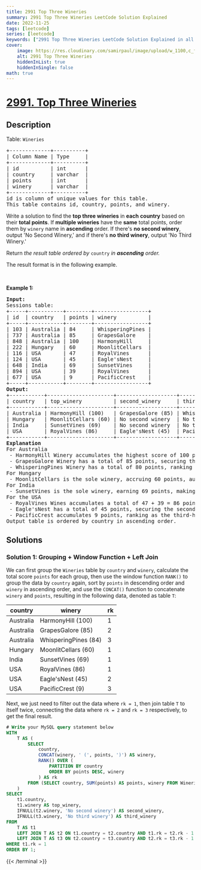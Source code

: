 ```yaml
---
title: 2991 Top Three Wineries
summary: 2991 Top Three Wineries LeetCode Solution Explained
date: 2022-11-25
tags: [leetcode]
series: [leetcode]
keywords: ["2991 Top Three Wineries LeetCode Solution Explained in all languages", "2991 Top Three Wineries", "LeetCode", "leetcode solution in Python3 C++ Java Go PHP Ruby Swift TypeScript Rust C# JavaScript C", "GeeksforGeeks", "InterviewBit", "Coding Ninjas", "HackerRank", "HackerEarth", "CodeChef", "TopCoder", "AlgoExpert", "freeCodeCamp", "Codeforces", "GitHub", "AtCoder", "Samir Paul"]
cover:
    image: https://res.cloudinary.com/samirpaul/image/upload/w_1100,c_fit,co_rgb:FFFFFF,l_text:Arial_75_bold:2991 Top Three Wineries - Solution Explained/problem-solving.webp
    alt: 2991 Top Three Wineries
    hiddenInList: true
    hiddenInSingle: false
math: true
---
```



# [2991. Top Three Wineries](https://leetcode.com/problems/top-three-wineries)


## Description

<p>Table: <code>Wineries</code></p>

<pre>
+-------------+----------+
| Column Name | Type     |
+-------------+----------+
| id          | int      |
| country     | varchar  |
| points      | int      |
| winery      | varchar  |
+-------------+----------+
id is column of unique values for this table.
This table contains id, country, points, and winery.
</pre>

<p>Write a solution to find the <strong>top three wineries</strong> in <strong>each</strong> <strong>country</strong> based on their <strong>total points</strong>. If <strong>multiple wineries</strong> have the <strong>same</strong> total points, order them by <code>winery</code> name in <strong>ascending</strong> order. If there&#39;s <strong>no second winery</strong>, output &#39;No Second Winery,&#39; and if there&#39;s <strong>no third winery</strong>, output &#39;No Third Winery.&#39;</p>

<p>Return <em>the result table ordered by </em><code>country</code><em> in <strong>ascending</strong> order</em><em>.</em></p>

<p>The result format is in the following example.</p>

<p>&nbsp;</p>
<p><strong class="example">Example 1:</strong></p>

<pre>
<strong>Input:</strong> 
Sessions table:
+-----+-----------+--------+-----------------+
| id  | country   | points | winery          | 
+-----+-----------+--------+-----------------+
| 103 | Australia | 84     | WhisperingPines | 
| 737 | Australia | 85     | GrapesGalore    |    
| 848 | Australia | 100    | HarmonyHill     | 
| 222 | Hungary   | 60     | MoonlitCellars  | 
| 116 | USA       | 47     | RoyalVines      | 
| 124 | USA       | 45     | Eagle&#39;sNest     | 
| 648 | India     | 69     | SunsetVines     | 
| 894 | USA       | 39     | RoyalVines      |  
| 677 | USA       | 9      | PacificCrest    |  
+-----+-----------+--------+-----------------+
<strong>Output:</strong> 
+-----------+---------------------+-------------------+----------------------+
| country   | top_winery          | second_winery     | third_winery         |
+-----------+---------------------+-------------------+----------------------+
| Australia | HarmonyHill (100)   | GrapesGalore (85) | WhisperingPines (84) |
| Hungary   | MoonlitCellars (60) | No second winery  | No third winery      | 
| India     | SunsetVines (69)    | No second winery  | No third winery      |  
| USA       | RoyalVines (86)     | Eagle&#39;sNest (45)  | PacificCrest (9)     | 
+-----------+---------------------+-------------------+----------------------+
<strong>Explanation</strong>
For Australia
 - HarmonyHill Winery accumulates the highest score of 100 points in Australia.
 - GrapesGalore Winery has a total of 85 points, securing the second-highest position in Australia.
 - WhisperingPines Winery has a total of 80 points, ranking as the third-highest.
For Hungary
 - MoonlitCellars is the sole winery, accruing 60 points, automatically making it the highest. There is no second or third winery.
For India
 - SunsetVines is the sole winery, earning 69 points, making it the top winery. There is no second or third winery.
For the USA
 - RoyalVines Wines accumulates a total of 47 + 39 = 86 points, claiming the highest position in the USA.
 - Eagle&#39;sNest has a total of 45 points, securing the second-highest position in the USA.
 - PacificCrest accumulates 9 points, ranking as the third-highest winery in the USA
Output table is ordered by country in ascending order.
</pre>

## Solutions

### Solution 1: Grouping + Window Function + Left Join

We can first group the `Wineries` table by `country` and `winery`, calculate the total score `points` for each group, then use the window function `RANK()` to group the data by `country` again, sort by `points` in descending order and `winery` in ascending order, and use the `CONCAT()` function to concatenate `winery` and `points`, resulting in the following data, denoted as table `T`:

| country   | winery               | rk  |
| --------- | -------------------- | --- |
| Australia | HarmonyHill (100)    | 1   |
| Australia | GrapesGalore (85)    | 2   |
| Australia | WhisperingPines (84) | 3   |
| Hungary   | MoonlitCellars (60)  | 1   |
| India     | SunsetVines (69)     | 1   |
| USA       | RoyalVines (86)      | 1   |
| USA       | Eagle'sNest (45)     | 2   |
| USA       | PacificCrest (9)     | 3   |

Next, we just need to filter out the data where `rk = 1`, then join table `T` to itself twice, connecting the data where `rk = 2` and `rk = 3` respectively, to get the final result.

<!-- tabs:start -->

```sql
# Write your MySQL query statement below
WITH
    T AS (
        SELECT
            country,
            CONCAT(winery, ' (', points, ')') AS winery,
            RANK() OVER (
                PARTITION BY country
                ORDER BY points DESC, winery
            ) AS rk
        FROM (SELECT country, SUM(points) AS points, winery FROM Wineries GROUP BY 1, 3) AS t
    )
SELECT
    t1.country,
    t1.winery AS top_winery,
    IFNULL(t2.winery, 'No second winery') AS second_winery,
    IFNULL(t3.winery, 'No third winery') AS third_winery
FROM
    T AS t1
    LEFT JOIN T AS t2 ON t1.country = t2.country AND t1.rk = t2.rk - 1
    LEFT JOIN T AS t3 ON t2.country = t3.country AND t2.rk = t3.rk - 1
WHERE t1.rk = 1
ORDER BY 1;
```
{{< /terminal >}}

<!-- tabs:end -->

<!-- end -->
